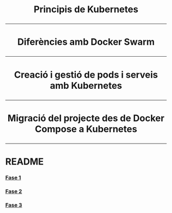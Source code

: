 # <p align="center">  Principis de Kubernetes  </p>
------------

# <p align="center">  Diferències amb Docker Swarm   </p>
------------

# <p align="center">  Creació i gestió de pods i serveis amb Kubernetes </p>
------------

# <p align="center">  Migració del projecte des de Docker Compose a Kubernetes </p>
------------


# README
### [Fase 1](https://github.com/miguelIH/Projecte-Github/blob/main/01_Projecte-Docker-Orquestradors-Basic/Fase_4_Orquestraci%C3%B3_amb_Kubernetes/Documentacio.md)
### [Fase 2](https://github.com/miguelIH/Projecte-Github/blob/main/01_Projecte-Docker-Orquestradors-Basic/Fase_2_Orquestraci%C3%B3_i_desplegament_amb_Docker_Swarm/Documentacio.md)
### [Fase 3](https://github.com/miguelIH/Projecte-Github/blob/main/01_Projecte-Docker-Orquestradors-Basic/Fase_3_Seguretat_a_Docker_Swarm/Documentacio.md)
